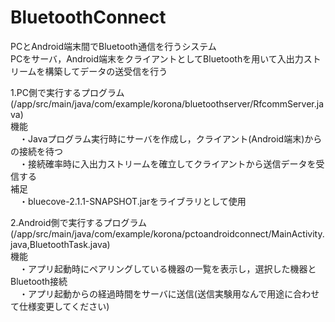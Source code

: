 # BluetoothConnect
PCとAndroid端末間でBluetooth通信を行うシステム  
PCをサーバ，Android端末をクライアントとしてBluetoothを用いて入出力ストリームを構築してデータの送受信を行う  

1.PC側で実行するプログラム(/app/src/main/java/com/example/korona/bluetoothserver/RfcommServer.java)  
  機能  
　・Javaプログラム実行時にサーバを作成し，クライアント(Android端末)からの接続を待つ  
　・接続確率時に入出力ストリームを確立してクライアントから送信データを受信する  
  補足  
　・bluecove-2.1.1-SNAPSHOT.jarをライブラリとして使用  

2.Android側で実行するプログラム(/app/src/main/java/com/example/korona/pctoandroidconnect/MainActivity.java,BluetoothTask.java)  
  機能  
　・アプリ起動時にペアリングしている機器の一覧を表示し，選択した機器とBluetooth接続  
　・アプリ起動からの経過時間をサーバに送信(送信実験用なんで用途に合わせて仕様変更してください)  


